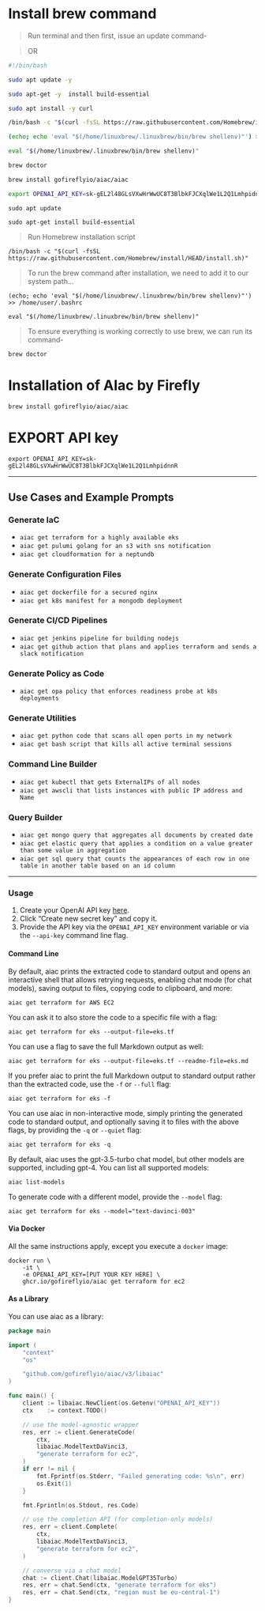 # Install brew command

> Run terminal and then first, issue an update command-

> OR

```sh
#!/bin/bash

sudo apt update -y

sudo apt-get -y  install build-essential

sudo apt install -y curl

/bin/bash -c "$(curl -fsSL https://raw.githubusercontent.com/Homebrew/install/HEAD/install.sh)"

(echo; echo 'eval "$(/home/linuxbrew/.linuxbrew/bin/brew shellenv)"') >> /home/ubuntu/.bashrc

eval "$(/home/linuxbrew/.linuxbrew/bin/brew shellenv)"

brew doctor

brew install gofireflyio/aiac/aiac

export OPENAI_API_KEY=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
```

```
sudo apt update
```
```
sudo apt-get install build-essential
```

> Run Homebrew installation script

```
/bin/bash -c "$(curl -fsSL https://raw.githubusercontent.com/Homebrew/install/HEAD/install.sh)"
```

> To run the brew command after installation, we need to add it to our system path…

```
(echo; echo 'eval "$(/home/linuxbrew/.linuxbrew/bin/brew shellenv)"') >> /home/user/.bashrc
```
```
eval "$(/home/linuxbrew/.linuxbrew/bin/brew shellenv)"
```
> To ensure everything is working correctly to use brew, we can run its command-

```
brew doctor
```
# Installation of AIac by Firefly

```
brew install gofireflyio/aiac/aiac
```
# EXPORT API key


```
export OPENAI_API_KEY=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
```
---

## Use Cases and Example Prompts

### Generate IaC

- `aiac get terraform for a highly available eks`
- `aiac get pulumi golang for an s3 with sns notification`
- `aiac get cloudformation for a neptundb`

### Generate Configuration Files

- `aiac get dockerfile for a secured nginx`
- `aiac get k8s manifest for a mongodb deployment`

### Generate CI/CD Pipelines

- `aiac get jenkins pipeline for building nodejs`
- `aiac get github action that plans and applies terraform and sends a slack notification`

### Generate Policy as Code

- `aiac get opa policy that enforces readiness probe at k8s deployments`

### Generate Utilities

- `aiac get python code that scans all open ports in my network`
- `aiac get bash script that kills all active terminal sessions`

### Command Line Builder

- `aiac get kubectl that gets ExternalIPs of all nodes`
- `aiac get awscli that lists instances with public IP address and Name`

### Query Builder

- `aiac get mongo query that aggregates all documents by created date`
- `aiac get elastic query that applies a condition on a value greater than some value in aggregation`
- `aiac get sql query that counts the appearances of each row in one table in another table based on an id column`

---

### Usage

1. Create your OpenAI API key [here](https://platform.openai.com/account/api-keys).
2. Click “Create new secret key” and copy it.
3. Provide the API key via the `OPENAI_API_KEY` environment variable or via the `--api-key` command line flag.

#### Command Line

By default, aiac prints the extracted code to standard output and opens an
interactive shell that allows retrying requests, enabling chat mode (for chat
models), saving output to files, copying code to clipboard, and more:

    aiac get terraform for AWS EC2

You can ask it to also store the code to a specific file with a flag:

    aiac get terraform for eks --output-file=eks.tf

You can use a flag to save the full Markdown output as well:

    aiac get terraform for eks --output-file=eks.tf --readme-file=eks.md

If you prefer aiac to print the full Markdown output to standard output rather
than the extracted code, use the `-f` or `--full` flag:

    aiac get terraform for eks -f

You can use aiac in non-interactive mode, simply printing the generated code
to standard output, and optionally saving it to files with the above flags,
by providing the `-q` or `--quiet` flag:

    aiac get terraform for eks -q

By default, aiac uses the gpt-3.5-turbo chat model, but other models are
supported, including gpt-4. You can list all supported models:

    aiac list-models

To generate code with a different model, provide the `--model` flag:

    aiac get terraform for eks --model="text-davinci-003"

#### Via Docker

All the same instructions apply, except you execute a `docker` image:

    docker run \
        -it \
        -e OPENAI_API_KEY=[PUT YOUR KEY HERE] \
        ghcr.io/gofireflyio/aiac get terraform for ec2

#### As a Library

You can use aiac as a library:

```go
package main

import (
    "context"
    "os"

    "github.com/gofireflyio/aiac/v3/libaiac"
)

func main() {
    client := libaiac.NewClient(os.Getenv("OPENAI_API_KEY"))
    ctx    := context.TODO()

    // use the model-agnostic wrapper
    res, err := client.GenerateCode(
        ctx,
        libaiac.ModelTextDaVinci3,
        "generate terraform for ec2",
    )
    if err != nil {
        fmt.Fprintf(os.Stderr, "Failed generating code: %s\n", err)
        os.Exit(1)
    }

    fmt.Fprintln(os.Stdout, res.Code)

    // use the completion API (for completion-only models)
    res, err = client.Complete(
        ctx,
        libaiac.ModelTextDaVinci3,
        "generate terraform for ec2",
    )

    // converse via a chat model
    chat := client.Chat(libaiac.ModelGPT35Turbo)
    res, err = chat.Send(ctx, "generate terraform for eks")
    res, err = chat.Send(ctx, "region must be eu-central-1")
}
```
